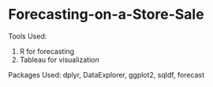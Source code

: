 # Forecasting-on-a-Store-Sale
Tools Used:
1. R for forecasting
2. Tableau for visualization

Packages Used:
dplyr, DataExplorer, ggplot2, sqldf, forecast
